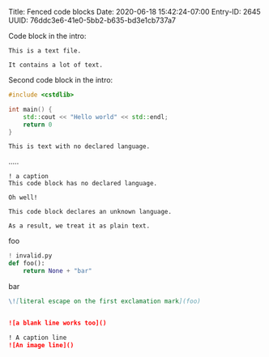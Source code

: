 Title: Fenced code blocks
Date: 2020-06-18 15:42:24-07:00
Entry-ID: 2645
UUID: 76ddc3e6-41e0-5bb2-b635-bd3e1cb737a7

Code block in the intro:

```text
This is a text file.

It contains a lot of text.
```

Second code block in the intro:

```cpp
#include <cstdlib>

int main() {
    std::cout << "Hello world" << std::endl;
    return 0
}
```

```
This is text with no declared language.
```

.....


```
! a caption
This code block has no declared language.

Oh well!
```


```skdjflsjflsl
This code block declares an unknown language.

As a result, we treat it as plain text.
```

foo

```python
! invalid.py
def foo():
    return None + "bar"
```

bar

```markdown
\![literal escape on the first exclamation mark](foo)
```

```markdown

![a blank line works too]()
```

```markdown
! A caption line
![An image line]()
```
